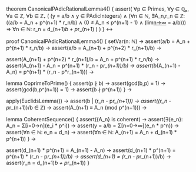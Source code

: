 theorem CanonicalPAdicRationalLemma4() {
  assert(
    ∀p ∈ Primes, ∀y ∈ ℚₚ, ∀a ∈ ℤ, ∀b ∈ ℤ₊ (
      (y = a/b ∧ y ∈ PAdicIntegers) ∧
      (∀n ∈ ℕ, ∃A_n,r_n ∈ ℤ: 
        ((a/b = A_n + p^(n+1) * r_n/b) ∧
         (0 ≤ A_n ≤ p^(n+1) - 1) ∧
         (lim[n→∞](A_n) = a/b)))
      ⇒
      ∀n ∈ ℕ: r_n = d_(n+1)*b + p*r_(n+1)
    )
  )
} ↔

proof CanonicalPAdicRationalLemma4() {
  setVar(n: ℕ) →
  assert(a/b = A_n + p^(n+1) * r_n/b) →
  assert(a/b = A_(n+1) + p^(n+2) * r_(n+1)/b) →
  
  assert(A_(n+1) + p^(n+2) * r_(n+1)/b = A_n + p^(n+1) * r_n/b) →
  assert(A_(n+1) - A_n = p^(n+1) * (r_n - p*r_(n+1))/b) →
  assert(b*(A_(n+1) - A_n) = p^(n+1) * (r_n - p*r_(n+1))) →

  lemma CoprimeToPrime() {
    assert(p ∤ b) →
    assert(gcd(b,p) = 1) →
    assert(gcd(b,p^(n+1)) = 1) →
    assert(b ∤ p^(n+1))
  } →

  apply(EuclidsLemma()) →
  assert(b | (r_n - p*r_(n+1))) →
  assert((r_n - p*r_(n+1))/b ∈ ℤ) →
  assert(A_(n+1) ≡ A_n (mod p^(n+1))) →

  lemma CoherentSequence() {
    assert({A_n} is coherent) →
    assert(∃{e_n}: A_n = Σ[i=0→n](e_i * p^i)) →
    assert(y = a/b = Σ[n=0→∞](e_n * p^n)) →
    assert(∀n ∈ ℕ: e_n = d_n) →
    assert(∀n ∈ ℕ: A_(n+1) = A_n + d_(n+1) * p^(n+1))
  } →

  assert(d_(n+1) * p^(n+1) = A_(n+1) - A_n) →
  assert(d_(n+1) * p^(n+1) = p^(n+1) * (r_n - p*r_(n+1))/b) →
  assert(d_(n+1) = (r_n - p*r_(n+1))/b) →
  assert(r_n = d_(n+1)*b + p*r_(n+1))
}